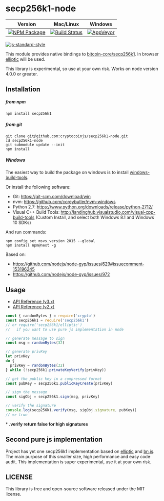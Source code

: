 # secp256k1-node

Version | Mac/Linux | Windows
------- | --------- | -------
[![NPM Package](https://img.shields.io/npm/v/secp256k1.svg?style=flat-square)](https://www.npmjs.org/package/secp256k1) | [![Build Status](https://img.shields.io/travis/cryptocoinjs/secp256k1-node.svg?branch=master&style=flat-square)](https://travis-ci.org/cryptocoinjs/secp256k1-node) | [![AppVeyor](https://img.shields.io/appveyor/ci/fanatid/secp256k1-node.svg?branch=master&style=flat-square)](https://ci.appveyor.com/project/fanatid/secp256k1-node)

[![js-standard-style](https://cdn.rawgit.com/feross/standard/master/badge.svg)](https://github.com/feross/standard)

This module provides native bindings to [bitcoin-core/secp256k1](https://github.com/bitcoin-core/secp256k1). In browser [elliptic](https://github.com/indutny/elliptic) will be used.

This library is experimental, so use at your own risk. Works on node version 4.0.0 or greater.

## Installation

##### from npm

`npm install secp256k1`

##### from git

```
git clone git@github.com:cryptocoinjs/secp256k1-node.git
cd secp256k1-node
git submodule update --init
npm install
```

##### Windows

The easiest way to build the package on windows is to install [windows-build-tools](https://github.com/felixrieseberg/windows-build-tools).

Or install the following software:

  * Git: https://git-scm.com/download/win
  * nvm: https://github.com/coreybutler/nvm-windows
  * Python 2.7: https://www.python.org/downloads/release/python-2712/
  * Visual C++ Build Tools: http://landinghub.visualstudio.com/visual-cpp-build-tools (Custom Install, and select both Windows 8.1 and Windows 10 SDKs)

And run commands:

```
npm config set msvs_version 2015 --global
npm install npm@next -g
```

Based on:

  * https://github.com/nodejs/node-gyp/issues/629#issuecomment-153196245
  * https://github.com/nodejs/node-gyp/issues/972

## Usage

* [API Reference (v3.x)](https://github.com/cryptocoinjs/secp256k1-node/blob/master/API.md)
* [API Reference (v2.x)](https://github.com/cryptocoinjs/secp256k1-node/blob/v2.x/API.md)

```js
const { randomBytes } = require('crypto')
const secp256k1 = require('secp256k1')
// or require('secp256k1/elliptic')
//   if you want to use pure js implementation in node

// generate message to sign
const msg = randomBytes(32)

// generate privKey
let privKey
do {
  privKey = randomBytes(32)
} while (!secp256k1.privateKeyVerify(privKey))

// get the public key in a compressed format
const pubKey = secp256k1.publicKeyCreate(privKey)

// sign the message
const sigObj = secp256k1.sign(msg, privKey)

// verify the signature
console.log(secp256k1.verify(msg, sigObj.signature, pubKey))
// => true
```

\* **.verify return false for high signatures**

## Second pure js implementation

Project has yet one secp256k1 implementation based on [elliptic](http://github.com/indutny/elliptic) and [bn.js](http://github.com/indutny/bn.js). The main purpose of this smaller size, high performance and easy code audit. This implementation is super experimental, use it at your own risk.

## LICENSE

This library is free and open-source software released under the MIT license.
